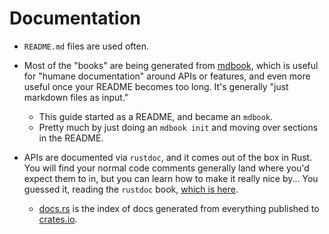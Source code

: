 # Documentation

- `README.md` files are used often.

- Most of the "books" are being generated from
  [mdbook](https://github.com/rust-lang/mdBook), which is useful
  for "humane documentation" around APIs or features, and even more useful once your README becomes too long. It's generally
  "just markdown files as input."
  - This guide started as a README, and became an `mdbook`.
  - Pretty much by just doing an `mdbook init` and moving over sections in the README.

- APIs are documented via `rustdoc`, and it comes out of the box in Rust.
  You will find your normal code comments generally land where you'd expect
  them to in, but you can learn how to make it really nice by... You guessed
  it, reading the `rustdoc` book, [which is here](https://doc.rust-lang.org/rustdoc/what-is-rustdoc.html).
  - [docs.rs](https://docs.rs/) is the index of docs generated from everything published to [crates.io](https://crates.io/).
